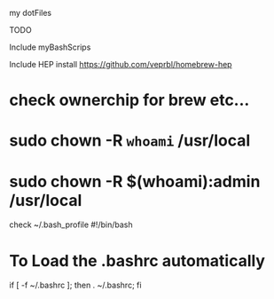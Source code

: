 my dotFiles

TODO

Include myBashScrips

Include HEP install
https://github.com/veprbl/homebrew-hep

# check ownerchip for brew etc...
# sudo chown -R `whoami` /usr/local
# sudo chown -R $(whoami):admin /usr/local

check ~/.bash_profile
#!/bin/bash
# To Load the .bashrc automatically
if [ -f ~/.bashrc ];
then . ~/.bashrc; fi
